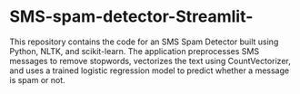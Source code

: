 # SMS-spam-detector-Streamlit-
This repository contains the code for an SMS Spam Detector built using Python, NLTK, and scikit-learn. The application preprocesses SMS messages to remove stopwords, vectorizes the text using CountVectorizer, and uses a trained logistic regression model to predict whether a message is spam or not.
